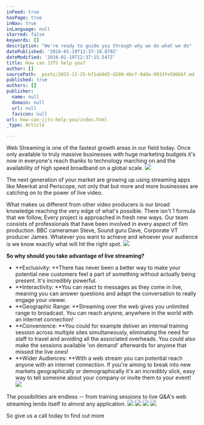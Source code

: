 ```yaml
---
inFeed: true
hasPage: true
inNav: true
inLanguage: null
starred: false
keywords: []
description: "We're ready to guide you through why we do what we do"
datePublished: '2016-01-19T12:37:18.879Z'
dateModified: '2016-01-19T12:37:15.547Z'
title: How can JJTS help you?
author: []
sourcePath: _posts/2015-11-25-bf1ab9d5-d209-4bcf-8dda-9933fe506bbf.md
published: true
authors: []
publisher:
  name: null
  domain: null
  url: null
  favicon: null
url: how-can-jjts-help-you/index.html
_type: Article

---
```

Web Streaming is one of the fastest growth areas in our field today. Once only available to truly massive businesses with huge marketing budgets it's now in everyone's reach thanks to technology marching on and the availability of high speed broadband on a global scale.
![](https://the-grid-user-content.s3-us-west-2.amazonaws.com/986730b6-2df5-4c6c-83bb-6d22ea912dee.jpg)

The next generation of your market are growing up using streaming apps like Meerkat and Periscope, not only that but more and more businesses are catching on to the power of live video.

What makes us different from other video producers is our broad knowledge reaching the very edge of what's possible. There isn't 1 formula that we follow, Every project is approached in fresh new ways. Our team consists of professionals that have been involved in every aspect of film production. BBC cameraman Steve, Sound guru Dave, Corporate VT producer James. Whatever you want to achieve and whoever your audience is we know exactly what will hit the right spot.
![](https://the-grid-user-content.s3-us-west-2.amazonaws.com/191febae-78a4-4870-86b0-15dabf93f80d.jpg)

**So why should you take advantage of live streaming?**

* **Exclusivity:  **There has never been a better way to make your potential new customers feel a part of something without actually being present. It's incredibly powerful.
* **Interactivity:  **You can react to messages as they come in live, meaning you can answer questions and adapt the conversation to really engage your viewer.
* **Geographic Range:  **Streaming over the web gives you unlimited range to broadcast. You can reach anyone, anywhere in the world with an internet connection!
* **Convenience:  **You could for example deliver an internal training session across multiple sites simultaneously, eliminating the need for staff to travel and avoiding all the associated overheads. You could also make the sessions available 'on demand' afterwards for anyone that missed the live ones!
* **Wider Audiences:  **With a web stream you can potential reach anyone with an internet connection. If you're aiming to break into new markets geographically or demographically it's an incredibly slick, easy way to tell someone about your company or invite them to your event!
![](https://the-grid-user-content.s3-us-west-2.amazonaws.com/fa94c063-51e2-4b89-88d5-61f91b1f4b28.jpg)

The possibilities are endless -- from training sessions to live Q&A's web streaming lends itself to almost any application.
![](https://s3-us-west-2.amazonaws.com/the-grid-img/p/1ec47e99da35716912b9b9007322e4869295caf5.jpg)
![](https://s3-us-west-2.amazonaws.com/the-grid-img/p/595af12803b74b0a0bfcf37e6213d579a01f0fbf.jpg)
![](https://s3-us-west-2.amazonaws.com/the-grid-img/p/048c388198744441ea452557dc11c6145d2f585b.jpg)
![](https://the-grid-user-content.s3-us-west-2.amazonaws.com/6782593d-6560-4fc8-87f8-889c0a500b4d.jpg)

So give us a call today to find out more